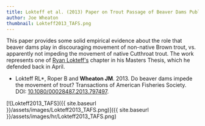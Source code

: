 ```yaml
---
title: Lokteff et al. (2013) Paper on Trout Passage of Beaver Dams Published in TAFS
author: Joe Wheaton
thumbnail: Lokteff2013_TAFS.png
---
```


This paper provides some solid empirical evidence about the role that beaver dams play in discouraging movement of non-native Brown trout, vs. apparently not impeding the movement of native Cutthroat trout. The work represents one of [Ryan Lokteff's](http://etal.joewheaton.org/people/where-are-they-now/former-graduate-students/ryan-lokteff) chapter in his Masters Thesis, which he defended back in April. 

- Lokteff RL*, Roper B and **Wheaton JM**. 2013. Do beaver dams impede the movement of trout?  Transactions of American Fisheries Society. DOI: [10.1080/00028487.2013.797497](http://dx.doi.org/10.1080/00028487.2013.797497).

[![Lokteff2013_TAFS]({{ site.baseurl }}/assets/images/Lokteff2013_TAFS.png)]({{ site.baseurl }}/assets/images/hr/Lokteff2013_TAFS.png)

